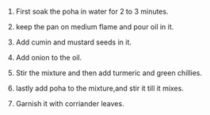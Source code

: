 1. First soak the poha in water for 2 to 3 minutes.

2. keep the pan on medium flame and pour oil in it.

3. Add cumin and mustard seeds in it.

4. Add onion to the oil.

5. Stir the mixture and then add turmeric and green chillies.

6. lastly add poha to the mixture,and stir it till it mixes.

7. Garnish it with corriander leaves.